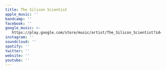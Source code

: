 ```yaml
---
title: The Silicon Scientist
apple_music: ''
bandcamp: ''
facebook: ''
google_music: >-
   https://play.google.com/store/music/artist/The_Silicon_Scientist?id=Aehy3xxikgm6j2k2766ldwvuhlm
instagram: ''
soundcloud: ''
spotify: ''
twitter: ''
website: ''
youtube: ''
---
```

